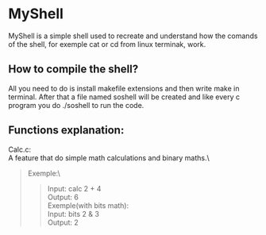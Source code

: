 # MyShell
MyShell is a simple shell used to recreate and understand how the comands of the shell, for exemple cat or cd from linux terminak, work.

## How to compile the shell?
All you need to do is install makefile extensions and then write make in terminal. After that a file named soshell will be created and like every c program you do ./soshell to run the code.

## Functions explanation:
Calc.c:\
 A feature that do simple math calculations and binary maths.\
  >Exemple:\
   >>Input: calc 2 + 4\
   >>Output: 6\
  >Exemple(with bits math):\
  >>Input: bits 2 & 3\
   >>Output: 2
    
    



